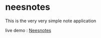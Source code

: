 # neesnotes 

This is the very very simple note application

live demo : [Neesnotes]("https://neesnotes.herokuapp.com/")

